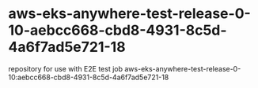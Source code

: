 # aws-eks-anywhere-test-release-0-10-aebcc668-cbd8-4931-8c5d-4a6f7ad5e721-18
repository for use with E2E test job aws-eks-anywhere-test-release-0-10:aebcc668-cbd8-4931-8c5d-4a6f7ad5e721-18
